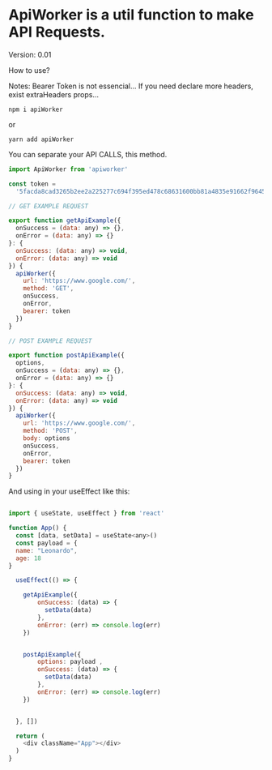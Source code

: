 # ApiWorker is a util function to make API Requests.

Version: 0.01

How to use?

Notes:
Bearer Token is not essencial...
If you need declare more headers, exist extraHeaders props...

```shell
npm i apiWorker
```
or
```shel
yarn add apiWorker
```

You can separate your API CALLS, this method.

```js
import ApiWorker from 'apiworker'

const token =
  '5facda8cad3265b2ee2a225277c694f395ed478c68631600bb81a4835e91662f9645c645cdd97db935a4eb5547175d651ed6d1b576b4c962698be343259cee180212cf53aa77bf3ef175ee0d583c87a7a5c04d17d709c563fec05b2e4730d59772f3f3d9a949c93d2b909aadd84e6dd8a805e36f9361bd4321fa18255ed817e7'

// GET EXAMPLE REQUEST

export function getApiExample({
  onSuccess = (data: any) => {},
  onError = (data: any) => {}
}: {
  onSuccess: (data: any) => void,
  onError: (data: any) => void
}) {
  apiWorker({
    url: 'https://www.google.com/',
    method: 'GET',
    onSuccess,
    onError,
    bearer: token
  })
}

// POST EXAMPLE REQUEST

export function postApiExample({
  options,
  onSuccess = (data: any) => {},
  onError = (data: any) => {}
}: {
  onSuccess: (data: any) => void,
  onError: (data: any) => void
}) {
  apiWorker({
    url: 'https://www.google.com/',
    method: 'POST',
    body: options
    onSuccess,
    onError,
    bearer: token
  })
}

```

And using in your useEffect like this:

```js

import { useState, useEffect } from 'react'

function App() {
  const [data, setData] = useState<any>()
  const payload = {
  name: "Leonardo",
  age: 18
}

  useEffect(() => {

    getApiExample({
        onSuccess: (data) => {
          setData(data)
        },
        onError: (err) => console.log(err)
    })


    postApiExample({
        options: payload ,
        onSuccess: (data) => {
          setData(data)
        },
        onError: (err) => console.log(err)
    })


  }, [])

  return (
    <div className="App"></div>
  )
}
```
